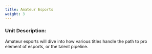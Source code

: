 ```yaml
---
title: Amateur Esports
weight: 3
---
```

### U﻿nit Description:

Amateur esports will dive into how various titles handle the path to pro element of esports, or the talent pipeline.
